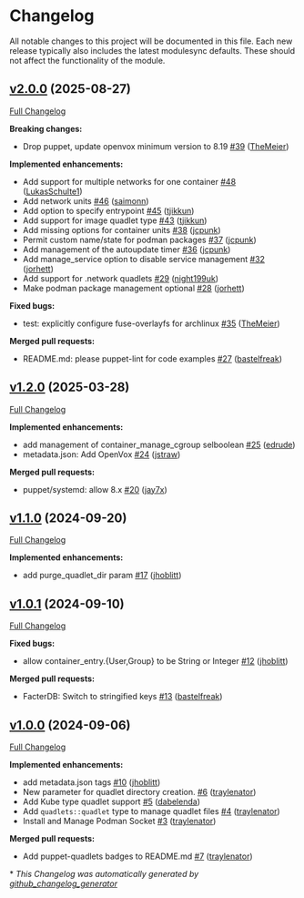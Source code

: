 # Changelog

All notable changes to this project will be documented in this file.
Each new release typically also includes the latest modulesync defaults.
These should not affect the functionality of the module.

## [v2.0.0](https://github.com/voxpupuli/puppet-quadlets/tree/v2.0.0) (2025-08-27)

[Full Changelog](https://github.com/voxpupuli/puppet-quadlets/compare/v1.2.0...v2.0.0)

**Breaking changes:**

- Drop puppet, update openvox minimum version to 8.19 [\#39](https://github.com/voxpupuli/puppet-quadlets/pull/39) ([TheMeier](https://github.com/TheMeier))

**Implemented enhancements:**

- Add support for multiple networks for one container  [\#48](https://github.com/voxpupuli/puppet-quadlets/pull/48) ([LukasSchulte1](https://github.com/LukasSchulte1))
- Add network units [\#46](https://github.com/voxpupuli/puppet-quadlets/pull/46) ([saimonn](https://github.com/saimonn))
- Add option to specify entrypoint [\#45](https://github.com/voxpupuli/puppet-quadlets/pull/45) ([tjikkun](https://github.com/tjikkun))
- Add support for image quadlet type [\#43](https://github.com/voxpupuli/puppet-quadlets/pull/43) ([tjikkun](https://github.com/tjikkun))
- Add missing options for container units [\#38](https://github.com/voxpupuli/puppet-quadlets/pull/38) ([jcpunk](https://github.com/jcpunk))
- Permit custom name/state for podman packages [\#37](https://github.com/voxpupuli/puppet-quadlets/pull/37) ([jcpunk](https://github.com/jcpunk))
- Add management of the autoupdate timer [\#36](https://github.com/voxpupuli/puppet-quadlets/pull/36) ([jcpunk](https://github.com/jcpunk))
- Add manage\_service option to disable service management [\#32](https://github.com/voxpupuli/puppet-quadlets/pull/32) ([jorhett](https://github.com/jorhett))
- Add support for .network quadlets [\#29](https://github.com/voxpupuli/puppet-quadlets/pull/29) ([night199uk](https://github.com/night199uk))
- Make podman package management optional [\#28](https://github.com/voxpupuli/puppet-quadlets/pull/28) ([jorhett](https://github.com/jorhett))

**Fixed bugs:**

- test: explicitly configure fuse-overlayfs for archlinux [\#35](https://github.com/voxpupuli/puppet-quadlets/pull/35) ([TheMeier](https://github.com/TheMeier))

**Merged pull requests:**

- README.md: please puppet-lint for code examples [\#27](https://github.com/voxpupuli/puppet-quadlets/pull/27) ([bastelfreak](https://github.com/bastelfreak))

## [v1.2.0](https://github.com/voxpupuli/puppet-quadlets/tree/v1.2.0) (2025-03-28)

[Full Changelog](https://github.com/voxpupuli/puppet-quadlets/compare/v1.1.0...v1.2.0)

**Implemented enhancements:**

- add management of container\_manage\_cgroup selboolean [\#25](https://github.com/voxpupuli/puppet-quadlets/pull/25) ([edrude](https://github.com/edrude))
- metadata.json: Add OpenVox [\#24](https://github.com/voxpupuli/puppet-quadlets/pull/24) ([jstraw](https://github.com/jstraw))

**Merged pull requests:**

- puppet/systemd: allow 8.x [\#20](https://github.com/voxpupuli/puppet-quadlets/pull/20) ([jay7x](https://github.com/jay7x))

## [v1.1.0](https://github.com/voxpupuli/puppet-quadlets/tree/v1.1.0) (2024-09-20)

[Full Changelog](https://github.com/voxpupuli/puppet-quadlets/compare/v1.0.1...v1.1.0)

**Implemented enhancements:**

- add purge\_quadlet\_dir param [\#17](https://github.com/voxpupuli/puppet-quadlets/pull/17) ([jhoblitt](https://github.com/jhoblitt))

## [v1.0.1](https://github.com/voxpupuli/puppet-quadlets/tree/v1.0.1) (2024-09-10)

[Full Changelog](https://github.com/voxpupuli/puppet-quadlets/compare/v1.0.0...v1.0.1)

**Fixed bugs:**

- allow container\_entry.{User,Group} to be String or Integer [\#12](https://github.com/voxpupuli/puppet-quadlets/pull/12) ([jhoblitt](https://github.com/jhoblitt))

**Merged pull requests:**

- FacterDB: Switch to stringified keys [\#13](https://github.com/voxpupuli/puppet-quadlets/pull/13) ([bastelfreak](https://github.com/bastelfreak))

## [v1.0.0](https://github.com/voxpupuli/puppet-quadlets/tree/v1.0.0) (2024-09-06)

[Full Changelog](https://github.com/voxpupuli/puppet-quadlets/compare/ad5ca32eb9895a23bfe21095ae92e6f876a816d2...v1.0.0)

**Implemented enhancements:**

- add metadata.json tags [\#10](https://github.com/voxpupuli/puppet-quadlets/pull/10) ([jhoblitt](https://github.com/jhoblitt))
- New parameter for quadlet directory creation. [\#6](https://github.com/voxpupuli/puppet-quadlets/pull/6) ([traylenator](https://github.com/traylenator))
- Add Kube type quadlet support [\#5](https://github.com/voxpupuli/puppet-quadlets/pull/5) ([dabelenda](https://github.com/dabelenda))
- Add `quadlets::quadlet` type to manage quadlet files [\#4](https://github.com/voxpupuli/puppet-quadlets/pull/4) ([traylenator](https://github.com/traylenator))
- Install and Manage Podman Socket [\#3](https://github.com/voxpupuli/puppet-quadlets/pull/3) ([traylenator](https://github.com/traylenator))

**Merged pull requests:**

- Add puppet-quadlets badges to README.md [\#7](https://github.com/voxpupuli/puppet-quadlets/pull/7) ([traylenator](https://github.com/traylenator))



\* *This Changelog was automatically generated by [github_changelog_generator](https://github.com/github-changelog-generator/github-changelog-generator)*

